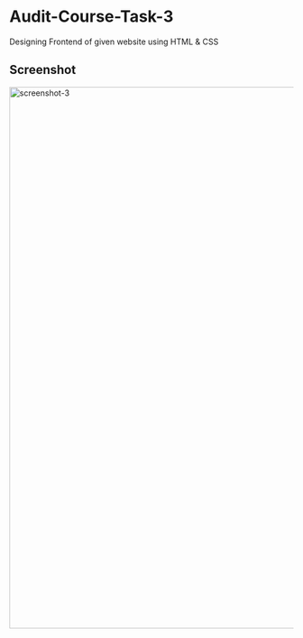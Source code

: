 # Audit-Course-Task-3

Designing Frontend of given website using HTML & CSS

## Screenshot

<img width="960" alt="screenshot-3" src="https://user-images.githubusercontent.com/60104803/131152427-755de0e8-aa0c-428d-8d17-f54c863b9d86.PNG">
